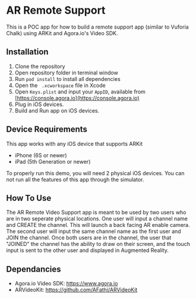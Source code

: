 # AR Remote Support
This is a POC app for how to build a remote support app (similar to Vuforia Chalk) using ARKit and Agora.io's Video SDK.

## Installation
1. Clone the repository
2. Open repository folder in terminal window 
3. Run `pod install` to install all dependencies
4. Open the ` .xcworkspace` file in Xcode
5. Open `Keys.plist` and input your `AppID`, available from [https://console.agora.io](https://console.agora.io)
6. Plug in iOS devices.
7. Build and Run app on iOS devices.

## Device Requirements
This app works with any iOS device that supports ARKit 
- iPhone (6S or newer)
- iPad (5th Generation or newer)

To properly run this demo, you will need 2 physical iOS devices. You can not run all the features of this app through the simulator. 

## How To Use
The AR Remote Video Support app is meant to be used by two users who are in two seperate physical locations. One user will input a channel name and CREATE the channel. This will launch a back facing AR enable camera. 
The second user will input the same channel name as the first user and JOIN the channel. Once both users are in the channel, the user that "JOINED" the channel has the ability to draw on their screen, and the touch input is sent to the other user and displayed in Augmented Reality. 

## Dependancies
- Agora.io Video SDK: https://www.agora.io
- ARVideoKit: https://github.com/AFathi/ARVideoKit
